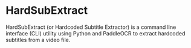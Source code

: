 # HardSubExtract
HardSubExtract (or Hardcoded Subtitle Extractor) is a command line interface (CLI) utility using Python and PaddleOCR to extract hardcoded subtitles from a video file.
